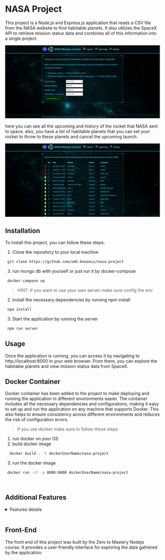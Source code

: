 # NASA Project

This project is a Node.js and Express.js application that reads a CSV file from the NASA website to find habitable planets. It also utilizes the SpaceX API to retrieve mission status data and combines all of this information into a single project.

![alt text](./readmeFile/lunchPage.jpg)

here you can see all the upcoming and history of the rocket that NASA sent to space.
also, you have a list of habitable planets that you can set your rocket to throw to these planets and cancel the upcoming launch.


![alt text](./readmeFile/historyPage.jpg)

## Installation

To install this project, you can follow these steps:

1. Clone the repository to your local machine
```bash
 git clone https://github.com/smh-kneonix/nasa-project
 ```

3. run mongo db with yourself or just run it by docker-compose
```bash
 docker-compose up
 ```

 > HINT: if you want to use your own server make sure config the env

2. Install the necessary dependencies by running npm install
```bash
 npm install
 ```
3. Start the application by running the server
```bash
 npm run server
 ```

## Usage

Once the application is running, you can access it by navigating to http://localhost:8000 in your web browser. From there, you can explore the habitable planets and view mission status data from SpaceX.


## Docker Container

Docker container has been added to the project to make deploying and running the application in different environments easier. The container includes all the necessary dependencies and configurations, making it easy to set up and run the application on any machine that supports Docker. This also helps to ensure consistency across different environments and reduces the risk of configuration errors.

> If you use docker make sure to follow these steps


1. run docker on your OS
2. build docker image
```bash
  docker build . -t dockerUserName/nasa-project
 ```
3. run the docker image
```bash
 docker run -it -p 8000:8000 dockerUserName/nasa-project
 ```

<br>

## Additional Features
<details>
<summary> Features details </summary>

<br>
In addition to the existing features, the following features have been added to the project:

### Error Handling

Error handling has been implemented throughout the application to ensure that any errors that occur are handled gracefully. This includes handling errors when reading the CSV file, retrieving data from the SpaceX API, and any other errors that may occur during the course of running the application.

### MVC Design Pattern

The application has been designed using the Model-View-Controller (MVC) design pattern. This helps to keep the code organized and makes it easier to maintain and extend in the future.

### RESTfull API

The application now exposes a REST API that allows users to retrieve data from the application programmatically. This API includes endpoints for retrieving a list of habitable planets, retrieving mission status data from SpaceX, and more.
><a href="https://www.postman.com/kneonix/workspace/nasa-project">you can see all the request from postman</a>

### Cross-Origin Resource Sharing (CORS)

Cross-Origin Resource Sharing (CORS) has been implemented using the <a href="https://www.npmjs.com/package/cors">cors</a> package. This allows the application to be accessed from other domains, making it easier to integrate with other applications.

### Logging system

A logging system has been implemented using the <a href="https://www.npmjs.com/package/morgan">morgan</a> package. This logs all requests and responses to the console, making it easier to debug issues that may arise.

### performance

The <a href="https://www.npmjs.com/package/pm2">pm2</a> package has been added as a local project dependency to improve performance by utilizing the file system. This allows for faster read and write operations when working with large amounts of data.

<br>

To use high performance, Enter this command

```bash
 npm run cluster --prefix server
 ```

### MongoDB Database

The application uses a MongoDB database to store and retrieve data. This is implemented using the <a href="https://www.npmjs.com/package/mongoose">mongoose</a> package, which provides an easy-to-use interface for working with MongoDB.

### SpaceX API

The application now utilizes the <a href="https://github.com/r-spacex/SpaceX-API">SpaceX API</a> to retrieve mission status data. This is implemented using the <a href="https://www.npmjs.com/package/axios">axios</a> package, which provides an easy-to-use interface for making HTTP requests.

### API Pagination

API pagination has been implemented to limit the amount of data returned by the API. This helps to improve performance and reduce the amount of data that needs to be transferred over the network.

### API Testing

API testing has been implemented using the <a href="https://www.npmjs.com/package/mongoose">jest</a> and <a href="https://www.npmjs.com/package/supertest">supertest</a> packages. This allows for automated testing of the API endpoints to ensure that they are working correctly.
</details>

<br>

## Front-End

The front end of this project was built by the Zero to Mastery Nodejs course. It provides a user-friendly interface for exploring the data gathered by the application.
